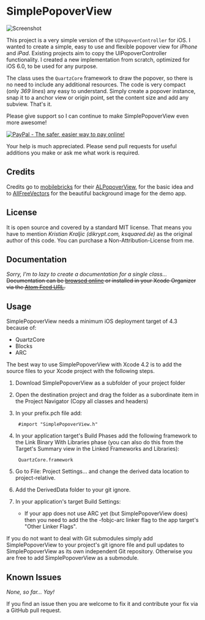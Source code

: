SimplePopoverView
=================

<img src="https://raw.github.com/KayK/SimplePopoverView/master/Simple%20Popover%20View/Screenshot.png" border="0" alt="Screenshot">

This project is a very simple version of the `UIPopoverController` for iOS. I wanted to create a simple, easy to use and flexible popover view for *iPhone* and *iPad*. Existing projects aim to copy the UIPopoverController functionality. I created a new implementation from scratch, optimized for iOS 6.0, to be used for any purpose.

The class uses the `QuartzCore` framework to draw the popover, so there is no need to include any additional resources. The code is very compact (only *369 lines*) any easy to understand. Simply create a popover instance, snap it to a anchor view or origin point, set the content size and add any subview. That's it.

Please give support so I can continue to make SimplePopoverView even more awesome!

<a href="https://www.paypal.com/cgi-bin/webscr?cmd=_s-xclick&hosted_button_id=4S886F7EHPR6Q">
<img src="https://www.paypalobjects.com/en_US/i/btn/btn_donateCC_LG.gif" border="0" name="submit" alt="PayPal - The safer, easier way to pay online!" />
</a>

Your help is much appreciated. Please send pull requests for useful additions you make or ask me what work is required.

Credits
-------

Credits go to [mobilebricks](http://www.mobilebricks.com) for their [ALPopoverView](http://www.mobilebricks.com/ios/alpopoverview), for the basic idea and to [AllFreeVectors](http://www.allfreevectors.com) for the beautiful background image for the demo app.

License
-------

It is open source and covered by a standard MIT license. That means you have to mention *Kristian Kraljic (dikrypt.com, ksquared.de)* as the original author of this code. You can purchase a Non-Attribution-License from me.

Documentation
-------------

*Sorry, I'm to lazy to create a documentation for a single class…* ~~Documentation can be [browsed online](http://kayk.github.com/SimplePopoverView) or installed in your Xcode Organizer via the [Atom Feed URL](http://kayk.github.com/SimplePopoverView/SimplePopoverView.atom).~~

Usage
-----

SimplePopoverView needs a minimum iOS deployment target of 4.3 because of:

- QuartzCore
- Blocks
- ARC

The best way to use SimplePopoverView with Xcode 4.2 is to add the source files to your Xcode project with the following steps.

1. Download SimplePopoverView as a subfolder of your project folder
2. Open the destination project and drag the folder as a subordinate item in the Project Navigator (Copy all classes and headers)
3. In your prefix.pch file add:
	
		#import "SimplePopoverView.h"

4. In your application target's Build Phases add the following framework to the Link Binary With Libraries phase (you can also do this from the Target's Summary view in the Linked Frameworks and Libraries):

		QuartzCore.framework

5. Go to File: Project Settings… and change the derived data location to project-relative.
6. Add the DerivedData folder to your git ignore. 
7. In your application's target Build Settings:
	- If your app does not use ARC yet (but SimplePopoverView does) then you need to add the the -fobjc-arc linker flag to the app target's "Other Linker Flags".

If you do not want to deal with Git submodules simply add SimplePopoverView to your project's git ignore file and pull updates to SimplePopoverView as its own independent Git repository. Otherwise you are free to add SimplePopoverView as a submodule.

Known Issues
------------

*None, so far… Yay!*

If you find an issue then you are welcome to fix it and contribute your fix via a GitHub pull request.
